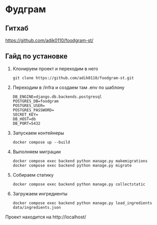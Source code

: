 # Фудграм

## Гитхаб
https://github.com/adik0110/foodgram-st/

## Гайд по установке

1. Клонируем проект и переходим в него
    ```
    git clone https://github.com/adik0110/foodgram-st.git
    ```

2. Переходим в /infra и создаем там .env по шаблону
    ```
    DB_ENGINE=django.db.backends.postgresql
    POSTGRES_DB=foodgram
    POSTGRES_USER=
    POSTGRES_PASSWORD=
    SECRET_KEY=
    DB_HOST=db
    DB_PORT=5432
    ```

3. Запускаем контейнеры
    ```
    docker compose up --build
    ```

4. Выполняем миграции
    ```
    docker compose exec backend python manage.py makemigrations
    docker compose exec backend python manage.py migrate
    ```

5. Собираем статику
    ```
    docker compose exec backend python manage.py collectstatic
    ```

6. Загружаем ингредиенты
    ```
   docker compose exec backend python manage.py load_ingredients data/ingredients.json
   ```

Проект находится на http://localhost/
